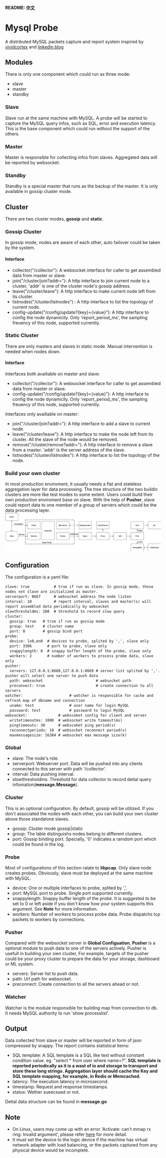#### README: [中文](README_CN.md)

# Mysql Probe
A distributed MySQL packets capture and report system inspired by [vividcortex](https://www.vividcortex.com/) and [linkedin blog](https://engineering.linkedin.com/blog/2017/09/query-analyzer--a-tool-for-analyzing-mysql-queries-without-overh)

## Modules
There is only one component which could run as three mode:
* slave
* master
* standby

### Slave
Slave run at the same machine with MySQL. A probe will be started to capture the MySQL query infos, such as SQL, error and execution latency. This is the base component which could run without the support of the others.

### Master
Master is responsible for collecting infos from slaves. Aggregated data will be reported by websocket.

### Standby
Standby is a special master that runs as the backup of the master. It is only available in gossip cluster mode.

## Cluster
There are two cluster modes, **gossip** and **static**. 

### Gossip Cluster
In gossip mode, nodes are aware of each other, auto failover could be taken by the system.

#### Interface
* collector("/collector"): A websocket interface for caller to get assembled data from master or slave.
* join("/cluster/join?addr="): A http interface to join current node to a cluster, 'addr' is one of the cluster node's gossip address.
* leave("/cluster/leave"): A http interface to make current node left from its cluster.
* listnodes("/cluster/listnodes") : A http interface to list the topology of current node.
* config-update("/config/update?{key}={value}"): A http interface to config the node dynamiclly. Only 'report\_period\_ms', the sampling freuency of this node, supported currently.

### Static Cluster
There are only masters and slaves in static mode. Manual intervention is needed when nodes down.

#### Interface

Interfaces both availiable on master and slave:

* collector("/collector"): A websocket interface for caller to get assembled data from master or slave.
* config-update("/config/update?{key}={value}"): A http interface to config the node dynamiclly. Only 'report\_period\_ms', the sampling freuency of this node, supported currently. 

Interfaces only availiable on master:

* join("/cluster/join?addr="): A http interface to add a slave to current node.
* leave("/cluster/leave"): A http interface to make the node left from its cluster. All the slave of the node would be removed.
* remove("/cluster/remove?addr="): A http interface to remove a slave from a master. 'addr' is the server address of the slave.
* listnodes("/cluster/listnodes"): A http interface to list the topology of the node.

### Build your own cluster

In most production enviroment, it usually needs a flat and stateless aggregation layer for data processing. The tree structure of the two buildin clusters are more like test modes to some extent.
Users could build their own production enviroment base on slave. With the help of **Pusher**, slave could report data to one member of a group of servers which could be the data processing layer.
![image](https://github.com/deatheyes/MysqlProbe/blob/master/images/arch.png)

## Configuration
The configuration is a yaml file:

	slave: true           # true if run as slave. In gossip mode, those nodes not slave are initialized as master. 
	serverport: 8667      # websocket address the node listen
	interval: 10          # report interval, slaves and master(s) will report assembled data periodically by websocket
	slowthresholdms: 100  # threshold to record slow query
	cluster:
	  gossip: true   # true if run as gossip mode
  	  group: test    # cluster name
  	  port: 0        # gossip bind port
	probe:
	  device: lo0,en0  # devices to probe, splited by ',', slave only
	  port: 3306       # port to probe, slave only
	  snappylength: 0  # snappy buffer length of the probe, slave only
	  workers: 2       # number of workers to process probe data, slave only
	pusher:
	  servers: 127.0.0.1:8668,127.0.0.1:8669 # server list splited by ','. pusher will select one server to push data
	  path: websocket                        # websocket path
	  preconnect: true                       # create connection to all servers
	watcher:                     # watcher is responsible for cache and refresh map of dbname and connection
	  uname: test                # user name for login MySQL
	  passward: test             # passward to login MySQL
	websocket:              # webscoket config for client and server
	  writetimeoutms: 1000  # websocket write timeout(ms)
	  pingtimeouts: 30      # webscoket ping period(s)
	  reconnectperiods: 10  # websocket reconnect period(s)
	  maxmessagesize: 16384 # websocket max message size(k)

### Global

* slave: The node's role.
* serverport: Webserver port. Data will be pushed into any clients connected to this server with path '/collector'.
* interval: Data pushing interval.
* slowthresholdms: Threshold for data collector to record detial query infomation(**message.Message**).

### Cluster

This is an optional configuration. By default, gossip will be utilized. If you don't associated the nodes with each other, you can build your own cluster above those standalone slaves.

* gossip: Cluster mode gossip|static
* group: The lable distinguishs nodes belong to different clusters.
* port: Gossip binding port. Specially, '0' indicates a ramdom port which could be found in the log.

### Probe

Most of configurations of this section ralate to **libpcap**. Only slave node creates probes. Obviously, slave must be deployed at the same machine with MySQL.

* device: One or multiple interfaces to probe, splited by ','.
* port: MySQL port to probe. Single port supported currently.
* snappylength: Snappy buffer length of the probe. It is suggested to be set to 0 or left aside if you don't know how your system supports this argument. See **Note** for more information.
* workers: Number of workers to process probe data. Probe dispatchs tcp packets to workers by connections.

### Pusher

Compared with the websocket server in **Global Configuation**, **Pusher** is a optional module to push data to one of the servers actively. Pusher is usefull in building your own cluster, For example, targets of the pusher could be your proxy cluster to prepare the data for your storage, dashboard or ML system.

* servers: Server list to push data.
* path: Url path for websocket.
* preconnect: Create connection to all the servers ahead or not.

### Watcher

Watcher is the module responsible for building map from connection to db. It needs MySQL authority to run 'show processlist'.

## Output
Data collected from slave or master will be reported in form of json compressed by snappy. The report contains statistical items:

* SQL template: A SQL template is a SQL like text without constant condition value. eg. "select * from user where name=?". **SQL template is reported periodically as it is a wast of io and storage to transport and store these long strings. Aggregation layer should cache the Key and SQL template mapping, for example, in Redis or Memcached.**
* latency: The execution latency in microsecond.
* timestamp: Request and response timestamps.
* status: Wether sueecssed or not.

Detial data structure can be found in **message.go**

## Note
* On Linux, users may come up with an error 'Activate: can't mmap rx ring: Invalid argument', please refer [here](https://stackoverflow.com/questions/11397367/issue-in-pcap-set-buffer-size) for more detail.
* It must set the device to the logic device if the machine has virtual network adapter with load balancing, or the packets captured from any physical device would be incomplete.
